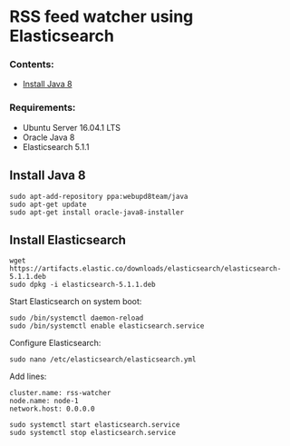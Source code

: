 # RSS feed watcher using Elasticsearch

### Contents:
- [Install Java 8](#install-java8)

### Requirements:
- Ubuntu Server 16.04.1 LTS
- Oracle Java 8
- Elasticsearch 5.1.1


## Install Java 8
```
sudo apt-add-repository ppa:webupd8team/java
sudo apt-get update
sudo apt-get install oracle-java8-installer
```

## Install Elasticsearch
```
wget https://artifacts.elastic.co/downloads/elasticsearch/elasticsearch-5.1.1.deb
sudo dpkg -i elasticsearch-5.1.1.deb
```
Start Elasticsearch on system boot:
```
sudo /bin/systemctl daemon-reload
sudo /bin/systemctl enable elasticsearch.service
```
Configure Elasticsearch:
```
sudo nano /etc/elasticsearch/elasticsearch.yml
```
Add lines:
```
cluster.name: rss-watcher
node.name: node-1
network.host: 0.0.0.0
```
```
sudo systemctl start elasticsearch.service
sudo systemctl stop elasticsearch.service
```
